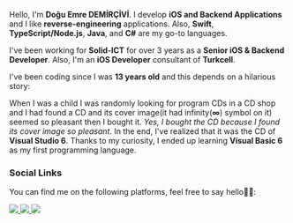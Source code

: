 Hello, I'm **Doğu Emre DEMİRÇİVİ**. I develop **iOS and Backend Applications** and I like **reverse-engineering** applications. Also, **Swift**, **TypeScript/Node.js**, **Java**, and **C#** are my go-to languages.

I've been working for **Solid-ICT** for over 3 years as a **Senior iOS & Backend Developer**. Also, I'm an **iOS Developer** consultant of **Turkcell**.

I've been coding since I was **13 years old** and this depends on a hilarious story:

When I was a child I was randomly looking for program CDs in a CD shop and I had found a CD and its cover image(it had infinity(**∞**) symbol on it) seemed so pleasant then I bought it. *Yes, I bought the CD because I found its cover image so pleasant*. In the end, I've realized that it was the CD of **Visual Studio 6**. Thanks to my curiosity, I ended up learning **Visual Basic 6** as my first programming language.

### Social Links
You can find me on the following platforms, feel free to say hello👋🏻:

<p>
  <a href="https://www.twitter.com/EDemircivi">
    <img src="https://img.shields.io/badge/-Twitter-%231DA1F2"/>
  </a> 

  <a href="https://www.linkedin.com/in/emre-demircivi">
    <img src="https://img.shields.io/badge/-LinkedIn-%233781da"/>
  </a>

  <a href="https://www.instagram.com/DDemircivi">
    <img src="https://img.shields.io/badge/-Instagram-%23eb13a5"/>
  </a>
</p>

